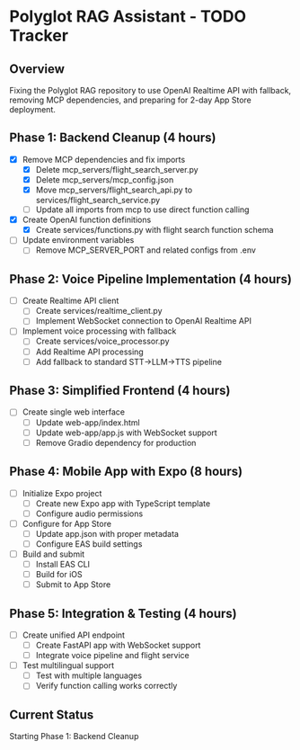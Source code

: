 # Polyglot RAG Assistant - TODO Tracker

## Overview
Fixing the Polyglot RAG repository to use OpenAI Realtime API with fallback, removing MCP dependencies, and preparing for 2-day App Store deployment.

## Phase 1: Backend Cleanup (4 hours)
- [x] Remove MCP dependencies and fix imports
  - [x] Delete mcp_servers/flight_search_server.py
  - [x] Delete mcp_servers/mcp_config.json
  - [x] Move mcp_servers/flight_search_api.py to services/flight_search_service.py
  - [ ] Update all imports from mcp to use direct function calling
- [x] Create OpenAI function definitions
  - [x] Create services/functions.py with flight search function schema
- [ ] Update environment variables
  - [ ] Remove MCP_SERVER_PORT and related configs from .env

## Phase 2: Voice Pipeline Implementation (4 hours)
- [ ] Create Realtime API client
  - [ ] Create services/realtime_client.py
  - [ ] Implement WebSocket connection to OpenAI Realtime API
- [ ] Implement voice processing with fallback
  - [ ] Create services/voice_processor.py
  - [ ] Add Realtime API processing
  - [ ] Add fallback to standard STT→LLM→TTS pipeline

## Phase 3: Simplified Frontend (4 hours)
- [ ] Create single web interface
  - [ ] Update web-app/index.html
  - [ ] Update web-app/app.js with WebSocket support
  - [ ] Remove Gradio dependency for production

## Phase 4: Mobile App with Expo (8 hours)
- [ ] Initialize Expo project
  - [ ] Create new Expo app with TypeScript template
  - [ ] Configure audio permissions
- [ ] Configure for App Store
  - [ ] Update app.json with proper metadata
  - [ ] Configure EAS build settings
- [ ] Build and submit
  - [ ] Install EAS CLI
  - [ ] Build for iOS
  - [ ] Submit to App Store

## Phase 5: Integration & Testing (4 hours)
- [ ] Create unified API endpoint
  - [ ] Create FastAPI app with WebSocket support
  - [ ] Integrate voice pipeline and flight service
- [ ] Test multilingual support
  - [ ] Test with multiple languages
  - [ ] Verify function calling works correctly

## Current Status
Starting Phase 1: Backend Cleanup